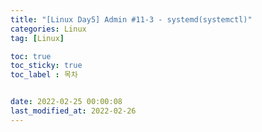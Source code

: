 ```yaml
---
title: "[Linux Day5] Admin #11-3 - systemd(systemctl)"
categories: Linux
tag: [Linux]

toc: true
toc_sticky: true
toc_label : 목차


date: 2022-02-25 00:00:08
last_modified_at: 2022-02-26
---
```

<br>
<br>

